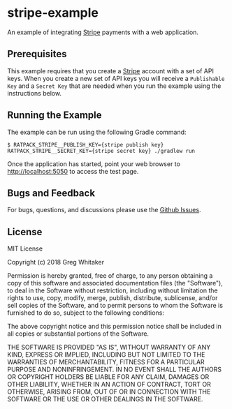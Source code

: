 # stripe-example
An example of integrating [Stripe](https://www.stripe.com) payments with a web application.

## Prerequisites
This example requires that you create a [Stripe](https://www.stripe.com) account with a set of API keys. When you create a new
set of API keys you will receive a `Publishable Key` and a `Secret Key` that are needed when you run the example using the
instructions below.

## Running the Example
The example can be run using the following Gradle command:

    $ RATPACK_STRIPE__PUBLISH_KEY={stripe publish key} RATPACK_STRIPE__SECRET_KEY={stripe secret key} ./gradlew run
    
Once the application has started, point your web browser to [http://localhost:5050](http://localhost:5050) to access the test page.

## Bugs and Feedback
For bugs, questions, and discussions please use the [Github Issues](https://github.com/gregwhitaker/stripe-example/issues).

## License
MIT License

Copyright (c) 2018 Greg Whitaker

Permission is hereby granted, free of charge, to any person obtaining a copy
of this software and associated documentation files (the "Software"), to deal
in the Software without restriction, including without limitation the rights
to use, copy, modify, merge, publish, distribute, sublicense, and/or sell
copies of the Software, and to permit persons to whom the Software is
furnished to do so, subject to the following conditions:

The above copyright notice and this permission notice shall be included in all
copies or substantial portions of the Software.

THE SOFTWARE IS PROVIDED "AS IS", WITHOUT WARRANTY OF ANY KIND, EXPRESS OR
IMPLIED, INCLUDING BUT NOT LIMITED TO THE WARRANTIES OF MERCHANTABILITY,
FITNESS FOR A PARTICULAR PURPOSE AND NONINFRINGEMENT. IN NO EVENT SHALL THE
AUTHORS OR COPYRIGHT HOLDERS BE LIABLE FOR ANY CLAIM, DAMAGES OR OTHER
LIABILITY, WHETHER IN AN ACTION OF CONTRACT, TORT OR OTHERWISE, ARISING FROM,
OUT OF OR IN CONNECTION WITH THE SOFTWARE OR THE USE OR OTHER DEALINGS IN THE
SOFTWARE.